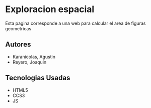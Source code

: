 # Exploracion espacial
Esta pagina corresponde a una web para calcular el area de figuras geometricas

## Autores
* Karanicolas, Agustin
* Reyero, Joaquin

## Tecnologias Usadas
* HTML5
* CCS3
* JS
